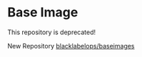 # Base Image

This repository is deprecated!

New Repository [blacklabelops/baseimages](https://github.com/blacklabelops/baseimages/tree/master/alpine)

